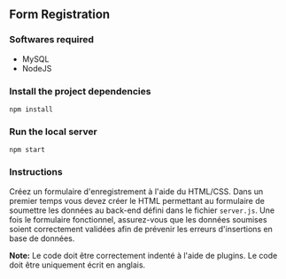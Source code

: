 ## Form Registration

### Softwares required
- MySQL
- NodeJS

### Install the project dependencies
```
npm install
```

### Run the local server
```
npm start
```

### Instructions
Créez un formulaire d'enregistrement à l'aide du HTML/CSS. Dans un premier temps vous devez créer le HTML permettant au formulaire de soumettre les données au back-end défini dans le fichier `server.js`. Une fois le formulaire fonctionnel, assurez-vous que les données soumises soient correctement validées afin de prévenir les erreurs d'insertions en base de données.

**Note:** Le code doit être correctement indenté à l'aide de plugins. Le code doit être uniquement écrit en anglais.
